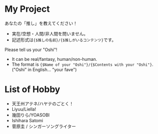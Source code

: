 # My Project 
あなたの「推し」を教えてください！
- 実在/空想・人間/非人間を問いません。 
- 記述形式は`{$推しの名前}/{$推しがいるコンテンツ}`です。

Please tell us your "Oshi"!
- It can be real/fantasy, human/non-human. 
- The format is `{$Name of your "Oshi"}/{$Contents with your "Oshi"}`.
("Oshi" in English... "your fave")
# List of Hobby
- 天王州アテネ/ハヤテのごとく！
- Liyuu/Liella!
- 幾田りら/YOASOBI
- Ishihara Satomi
- 菅原圭 / シンガーソングライター


